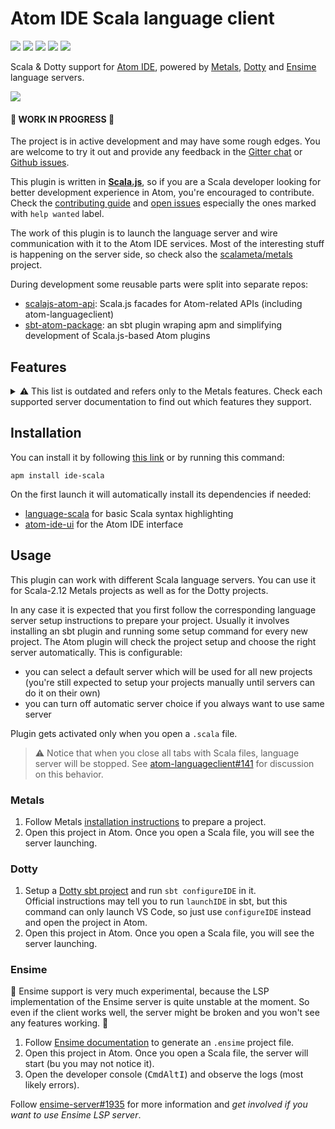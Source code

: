 # Atom IDE Scala language client

[![](https://travis-ci.org/laughedelic/atom-ide-scala.svg?branch=master)](https://travis-ci.org/laughedelic/atom-ide-scala)
[![](https://img.shields.io/github/release/laughedelic/atom-ide-scala/all.svg)](https://github.com/laughedelic/atom-ide-scala/releases/latest)
[![](https://img.shields.io/apm/dm/ide-scala.svg)](https://atom.io/packages/ide-scala)
[![](https://img.shields.io/badge/license-MIT-blue.svg)](https://opensource.org/licenses/MIT)
[![](https://img.shields.io/badge/contact-gitter_chat-dd1054.svg)](https://gitter.im/laughedelic/atom-ide-scala)

Scala & Dotty support for [Atom IDE], powered by [Metals], [Dotty] and [Ensime] language servers.

![](https://user-images.githubusercontent.com/766656/34135911-aa78092a-e463-11e7-9fdf-710a8deb4093.png)

#### 🚧 WORK IN PROGRESS 🚧

The project is in active development and may have some rough edges. You are welcome to try it out and provide any feedback in the [Gitter chat](https://gitter.im/laughedelic/atom-ide-scala) or [Github issues](https://github.com/laughedelic/atom-ide-scala/issues).

This plugin is written in **[Scala.js]**, so if you are a Scala developer looking for better development experience in Atom, you're encouraged to contribute. Check the [contributing guide](CONTRIBUTING.md) and [open issues](https://github.com/laughedelic/atom-ide-scala/issues) especially the ones marked with `help wanted` label.

The work of this plugin is to launch the language server and wire communication with it to the Atom IDE services. Most of the interesting stuff is happening on the server side, so check also the [scalameta/metals](https://github.com/scalameta/metals) project.

During development some reusable parts were split into separate repos:

* [scalajs-atom-api](https://github.com/laughedelic/scalajs-atom-api): Scala.js facades for Atom-related APIs (including atom-languageclient)
* [sbt-atom-package](https://github.com/laughedelic/sbt-atom-package): an sbt plugin wraping apm and simplifying development of Scala.js-based Atom plugins

## Features

<details><summary> ⚠️ This list is outdated and refers only to the Metals features. Check each supported server documentation to find out which features they support.</summary>

Here is a list of the features which are implemented. It doesn't mean that they all work well, just that they are implemented on the server side and are supported by this plugin. Also notice that some features may take time to activate after you open a new file or change code.

* [Formatting](https://github.com/facebook-atom/atom-ide-ui/blob/master/docs/code-format.md) with [Scalafmt](http://scalameta.org/scalafmt):
  + Add `.scalafmt` [config](http://scalameta.org/scalafmt/#Configuration) to the project
  + Use <kbd>Cmd</kbd><kbd>Shift</kbd><kbd>C</kbd> hotkey
  + It formats the whole file
* [Diagnostics](https://github.com/facebook-atom/atom-ide-ui/blob/master/docs/diagnostics.md) (linting with [Scalafix](https://scalacenter.github.io/scalafix) and presentation compiler):
  + If you have `.scalafix` configuration in the project, you will see linting messages in the diagnostics panel and red underlines in the code
  + You will also see compilation errors from the presentation compiler as you type
* [Definitions](https://github.com/facebook-atom/atom-ide-ui/blob/master/docs/definitions.md):
  + Hold <kbd>Cmd</kbd> and hover to preview the definition or click to jump to the source
* [References](https://github.com/facebook-atom/atom-ide-ui/blob/master/docs/find-references.md):
  + Right-click on a symbol and choose `Find References` in the context menu
  + Or open command palette and run `Find References` command
* [Code Highlights](https://github.com/facebook-atom/atom-ide-ui/blob/master/docs/code-highlight.md):
  + When cursor is placed on a symbol, all its occurrences in the file should get highlighted
* [Datatips](https://github.com/facebook-atom/atom-ide-ui/blob/master/docs/datatips.md) (type on hover):
  + Just hover over a symbol to see its type
  + You can also hold <kbd>Alt</kbd> to see the type of symbol under the cursor
* [Outline view](https://github.com/facebook-atom/atom-ide-ui/blob/master/docs/outline-view.md) (symbols tree):
  + Use <kbd>Alt</kbd><kbd>O</kbd> to open it
* Auto completions as you type with presentation compiler
  + This is experimental and requires some extra setup
* [Signature Help](https://github.com/facebook-atom/atom-ide-ui/blob/master/docs/signature-help.md) (experimental UI):
  + When you type a method name and an open parenthesis you should see information about method parameters

See also default [Atom IDE keybindings](https://github.com/facebook-atom/atom-ide-ui/blob/master/docs/keybindings.md).

For the full list of implemented and planned features see the [overview](https://github.com/scalameta/metals/blob/master/docs/overview.md) of the Metals project.

</details>

## Installation

You can install it by following [this link](atom://settings-view/show-package?package=ide-scala) or by running this command:

```
apm install ide-scala
```

On the first launch it will automatically install its dependencies if needed:
+ [language-scala](https://github.com/atom-community/language-scala) for basic Scala syntax highlighting
+ [atom-ide-ui](https://github.com/facebook-atom/atom-ide-ui) for the Atom IDE interface

## Usage

This plugin can work with different Scala language servers. You can use it for Scala-2.12 Metals projects as well as for the Dotty projects.

In any case it is expected that you first follow the corresponding language server setup instructions to prepare your project. Usually it involves installing an sbt plugin and running some setup command for every new project. The Atom plugin will check the project setup and choose the right server automatically. This is configurable:

* you can select a default server which will be used for all new projects (you're still expected to setup your projects manually until servers can do it on their own)
* you can turn off automatic server choice if you always want to use same server

Plugin gets activated only when you open a `.scala` file.

> ⚠️ Notice that when you close all tabs with Scala files, language server will be stopped. See [atom-languageclient#141](https://github.com/atom/atom-languageclient/issues/141) for discussion on this behavior.

### Metals

1. Follow Metals [installation instructions](https://scalameta.org/metals/docs/installation-contributors.html) to prepare a project.
1. Open this project in Atom. Once you open a Scala file, you will see the server launching.

### Dotty

1. Setup a [Dotty sbt project](https://github.com/lampepfl/dotty-example-project) and run `sbt configureIDE` in it.  
    Official instructions may tell you to run `launchIDE` in sbt, but this command can only launch VS Code, so just use `configureIDE` instead and open the project in Atom.
1. Open this project in Atom. Once you open a Scala file, you will see the server launching.

### Ensime

🚧 Ensime support is very much experimental, because the LSP implementation of the Ensime server is quite unstable at the moment. So even if the client works well, the server might be broken and you won't see any features working. 🚧

1. Follow [Ensime documentation](http://ensime.github.io/getting_started/) to generate an `.ensime` project file.
1. Open this project in Atom. Once you open a Scala file, the server will start (bu you may not notice it).
1. Open the developer console (<kbd>Cmd</kbd><kbd>Alt</kbd><kbd>I</kbd>) and observe the logs (most likely errors).

Follow [ensime-server#1935](https://github.com/ensime/ensime-server/issues/1935) for more information and _get involved if you want to use Ensime LSP server_.


[Scala]: http://scala-lang.org/
[Scala.js]: https://www.scala-js.org/
[Atom IDE]: https://ide.atom.io/
[Metals]: https://github.com/scalameta/metals
[LSP]: https://github.com/Microsoft/language-server-protocol
[Dotty]: http://dotty.epfl.ch/docs/usage/ide-support.html
[Ensime]: http://ensime.github.io/
